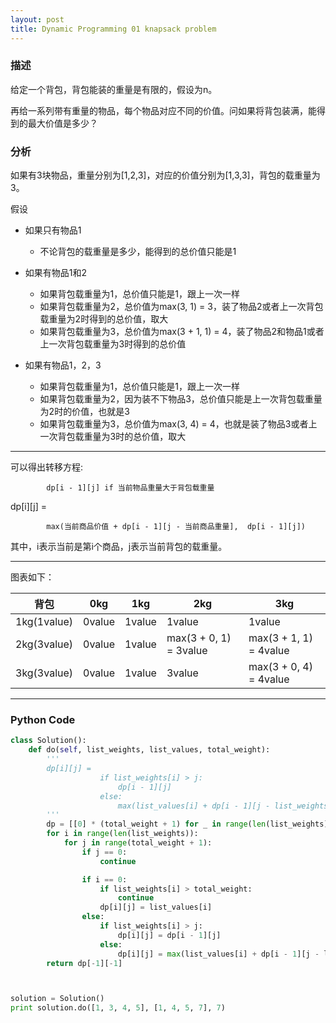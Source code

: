 ```yaml
---
layout: post
title: Dynamic Programming 01 knapsack problem
---
```


### 描述
给定一个背包，背包能装的重量是有限的，假设为n。

再给一系列带有重量的物品，每个物品对应不同的价值。问如果将背包装满，能得到的最大价值是多少？


### 分析
如果有3块物品，重量分别为[1,2,3]，对应的价值分别为[1,3,3]，背包的载重量为3。

假设
* 如果只有物品1

  + 不论背包的载重量是多少，能得到的总价值只能是1
    
* 如果有物品1和2

  + 如果背包载重量为1，总价值只能是1，跟上一次一样
  + 如果背包载重量为2，总价值为max(3, 1) = 3，装了物品2或者上一次背包载重量为2时得到的总价值，取大
  + 如果背包载重量为3，总价值为max(3 + 1, 1) = 4，装了物品2和物品1或者上一次背包载重量为3时得到的总价值

* 如果有物品1，2，3
  + 如果背包载重量为1，总价值只能是1，跟上一次一样
  + 如果背包载重量为2，因为装不下物品3，总价值只能是上一次背包载重量为2时的价值，也就是3
  + 如果背包载重量为3，总价值为max(3, 4) = 4，也就是装了物品3或者上一次背包载重量为3时的总价值，取大

----
可以得出转移方程:

            dp[i - 1][j] if 当前物品重量大于背包载重量
            
dp[i][j] = 

            max(当前商品价值 + dp[i - 1][j - 当前商品重量],  dp[i - 1][j])
            
其中，i表示当前是第i个商品，j表示当前背包的载重量。

----
图表如下：

|   背包        | 0kg | 1kg | 2kg | 3kg |
| --------   | ----  | ----  | ---- | ---- |
| 1kg(1value)      | 0value | 1value | 1value | 1value |
| 2kg(3value)      | 0value | 1value | max(3 + 0, 1) = 3value | max(3 + 1, 1) = 4value |
| 3kg(3value)      | 0value | 1value | 3value | max(3 + 0, 4) = 4value |

----
### Python Code
```python
class Solution():
    def do(self, list_weights, list_values, total_weight):
        '''
        dp[i][j] = 
                    if list_weights[i] > j:
                        dp[i - 1][j]
                    else:
                        max(list_values[i] + dp[i - 1][j - list_weights[i]], dp[i - 1][j])
        '''
        dp = [[0] * (total_weight + 1) for _ in range(len(list_weights))]
        for i in range(len(list_weights)):
            for j in range(total_weight + 1):
                if j == 0:
                    continue

                if i == 0:
                    if list_weights[i] > total_weight:
                        continue
                    dp[i][j] = list_values[i]
                else:
                    if list_weights[i] > j:
                        dp[i][j] = dp[i - 1][j]
                    else:
                        dp[i][j] = max(list_values[i] + dp[i - 1][j - list_weights[i]], dp[i - 1][j])
        return dp[-1][-1]



solution = Solution()
print solution.do([1, 3, 4, 5], [1, 4, 5, 7], 7)
```
